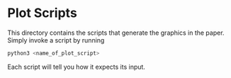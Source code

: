# Plot Scripts

This directory contains the scripts that generate the graphics in the paper.
Simply invoke a script by running
```sh
python3 <name_of_plot_script>
```

Each script will tell you how it expects its input.
